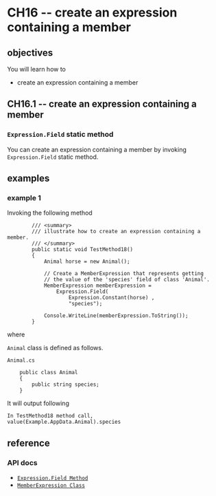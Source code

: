 # CH16 -- create an expression containing a member
## objectives
You will learn how to

+ create an expression containing a member

## CH16.1 -- create an expression containing a member
### `Expression.Field` static method
You can create an expression containing a member by invoking `Expression.Field` static method.

## examples
### example 1
Invoking the following method

```
        /// <summary>
        /// illustrate how to create an expression containing a member.
        /// </summary>
        public static void TestMethod18()
        {
            Animal horse = new Animal();

            // Create a MemberExpression that represents getting
            // the value of the 'species' field of class 'Animal'.
            MemberExpression memberExpression =
                Expression.Field(
                    Expression.Constant(horse) ,
                    "species");

            Console.WriteLine(memberExpression.ToString());
        }
```

where

`Animal` class is defined as follows.

`Animal.cs`

```
    public class Animal
    {
        public string species;
    }
```

It will output following

```
In TestMethod18 method call,
value(Example.AppData.Animal).species
```

## reference
### API docs
+ [`Expression.Field Method`](https://learn.microsoft.com/en-us/dotnet/api/system.linq.expressions.expression.field?view=net-8.0)
+ [`MemberExpression Class`](https://learn.microsoft.com/en-us/dotnet/api/system.linq.expressions.memberexpression?view=net-8.0)
